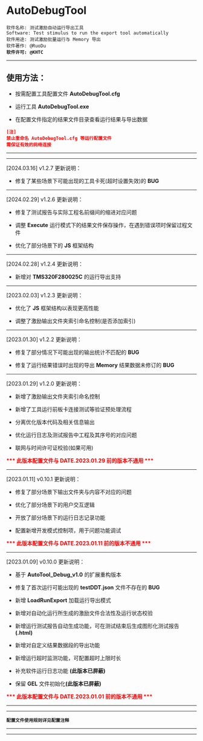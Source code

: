 # AutoDebugTool

`软件名称: 测试激励自动运行导出工具`<br>
`Software: Test stimulus to run the export tool automatically`<br>
`软件用途: 测试激励批量运行与 Memory 导出`<br>
`软件著作: @RuoDu`<br>
<b>`软件许可: @KHTC`</b>

***

## 使用方法：

* <p>按需配置工具配置文件 <b>AutoDebugTool.cfg</b></p>
* <p>运行工具 <b>AutoDebugTool.exe</b></p>
* <p>在配置文件指定的结果文件目录查看运行结果与导出数据</p>

<font color=#ff0000><b>
`[注]`<br>
`禁止重命名 AutoDebugTool.cfg 等运行配置文件`<br>
`需保证有效的网络连接`
</b></font>

***
***

[2024.03.16] v1.2.7 更新说明：
* <p>修复了某些场景下可能出现的工具卡死(超时设置失效)的 <b>BUG</b></p>

***

[2024.02.29] v1.2.6 更新说明：
* <p>修复了测试报告与实际工程名前缀间的缩进对应问题</p>
* <p>调整 <b>Execute</b> 运行模式下的结果文件保存操作，在遇到错误项时保留过程文件</p>
* <p>优化了部分场景下的 <b>JS</b> 框架结构</p>

***

[2024.02.28] v1.2.4 更新说明：

* <p>新增对 <b>TMS320F280025C</b> 的运行导出支持</p>

***

[2023.02.03] v1.2.3 更新说明：

* <p>优化了 <b>JS</b> 框架结构以表现更高性能</p>
* <p>调整了激励输出文件夹索引命名控制(是否添加索引)</p>

***

[2023.01.30] v1.2.2 更新说明：

* <p>修复了部分情况下可能出现的输出统计不匹配的 <b>BUG</b></p>
* <p>修复了运行结果错误时出现的导出 <b>Memory</b> 结果数据未修订的 <b>BUG</b></p>

***

[2023.01.29] v1.2.0 更新说明：

* <p>新增了激励输出文件夹索引命名控制</p>
* <p>新增了工具运行前板卡连接测试等验证预处理流程</p>
* <p>分离优化版本代码及相关信息输出</p>
* <p>优化运行日志及测试报告中工程及其序号的对应问题</p>
* <p>联网与时间许可证校验(如果可用)</p>

<font color=#ff0000><b>*** 此版本配置文件与 DATE.2023.01.29 前的版本不通用 ***</b></font>

***

[2023.01.11] v0.10.1 更新说明：

* <p>修复了部分场景下输出文件夹与内容不对应的问题</p>
* <p>优化了部分场景下的用户交互逻辑</p>
* <p>开放了部分场景下的运行日志记录功能</p>
* <p>配置新增开发模式控制项，用于问题功能调试</p>

<font color=#ff0000><b>*** 此版本配置文件与 DATE.2023.01.11 前的版本不通用 ***</b></font>

***

[2023.01.09] v0.10.0 更新说明：

* <p>基于 <b>AutoTool_Debug_v1.0</b> 的扩展重构版本</p>
* <p>修复了首次运行可能出现的 <b>testDDT.json</b> 文件不存在的 <b>BUG</b></p>
* <p>新增 <b>LoadRunExport</b> 加载运行导出模式</p>
* <p>新增对自动化运行所生成的激励文件合法性及运行状态校验</p>
* <p>新增运行测试报告自动生成功能，可在测试结束后生成图形化测试报告<b> (.html)</b></p>
* <p>新增对自定义结果数据段的导出功能</p>
* <p>新增运行超时监测功能，可配置超时上限时长</p>
* <p>补充软件运行日志功能 <b>(此版本已屏蔽)</b></p>
* <p>保留 <b>GEL</b> 文件初始化<b>(此版本已屏蔽)</b></p>

<font color=#ff0000><b>*** 此版本配置文件与 DATE.2023.01.01 前的版本不通用 ***</b></font>

***
***
<b>`配置文件使用规则详见配置注释`</b>
***
***
